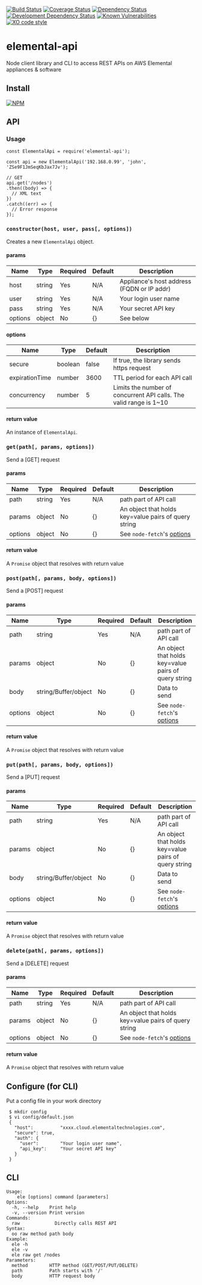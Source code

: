 [![Build Status](https://travis-ci.org/kuu/elemental-api.svg?branch=master)](https://travis-ci.org/kuu/elemental-api)
[![Coverage Status](https://coveralls.io/repos/github/kuu/elemental-api/badge.svg?branch=master)](https://coveralls.io/github/kuu/elemental-api?branch=master)
[![Dependency Status](https://david-dm.org/kuu/elemental-api.svg)](https://david-dm.org/kuu/elemental-api)
[![Development Dependency Status](https://david-dm.org/kuu/elemental-api/dev-status.svg)](https://david-dm.org/kuu/elemental-api#info=devDependencies)
[![Known Vulnerabilities](https://snyk.io/test/github/kuu/elemental-api/badge.svg)](https://snyk.io/test/github/kuu/elemental-api)
[![XO code style](https://img.shields.io/badge/code_style-XO-5ed9c7.svg)](https://github.com/sindresorhus/xo)

# elemental-api
Node client library and CLI to access REST APIs on AWS Elemental appliances & software

## Install
[![NPM](https://nodei.co/npm/elemental-api.png?mini=true)](https://nodei.co/npm/elemental-api/)

## API

### Usage
```
const ElementalApi = require('elemental-api');

const api = new ElementalApi('192.168.0.99', 'john', 'ZSe9F1JmSeqKbJax7Jv');

// GET
api.get('/nodes')
.then((body) => {
  // XML text
})
.catch((err) => {
  // Error response
});
```

### `constructor(host, user, pass[, options])`
Creates a new `ElementalApi` object.

#### params
| Name    | Type   | Required | Default | Description   |
| ------- | ------ | -------- | ------- | ------------- |
| host    | string | Yes      | N/A     | Appliance's host address (FQDN or IP addr) |
| user    | string | Yes      | N/A     | Your login user name |
| pass    | string | Yes      | N/A     | Your secret API key |
| options | object | No       | {}      | See below |

#### options
| Name           | Type    | Default | Description                       |
| -------------- | ------- | ------- | --------------------------------- |
| secure         | boolean | false   | If true, the library sends https request |
| expirationTime | number  | 3600    | TTL period for each API call  |
| concurrency    | number  | 5       | Limits the number of concurrent API calls. The valid range is 1~10 |

#### return value
An instance of `ElementalApi`.

### `get(path[, params, options])`
Send a [GET] request

#### params
| Name    | Type   | Required | Default | Description   |
| ------- | ------ | -------- | ------- | ------------- |
| path    | string | Yes      | N/A     | path part of API call  |
| params  | object | No       | {}      | An object that holds key=value pairs of query string |
| options | object | No       | {}      | See `node-fetch`'s [options](https://www.npmjs.com/package/node-fetch#options) |

#### return value
A `Promise` object that resolves with return value

### `post(path[, params, body, options])`
Send a [POST] request

#### params
| Name    | Type   | Required | Default | Description   |
| ------- | ------ | -------- | ------- | ------------- |
| path    | string | Yes      | N/A     | path part of API call  |
| params  | object | No       | {}      | An object that holds key=value pairs of query string |
| body    | string/Buffer/object | No       | {}      | Data to send |
| options | object | No       | {}      | See `node-fetch`'s [options](https://www.npmjs.com/package/node-fetch#options) |

#### return value
A `Promise` object that resolves with return value

### `put(path[, params, body, options])`
Send a [PUT] request

#### params
| Name    | Type   | Required | Default | Description   |
| ------- | ------ | -------- | ------- | ------------- |
| path    | string | Yes      | N/A     | path part of API call  |
| params  | object | No       | {}      | An object that holds key=value pairs of query string |
| body    | string/Buffer/object | No       | {}      | Data to send |
| options | object | No       | {}      | See `node-fetch`'s [options](https://www.npmjs.com/package/node-fetch#options) |

#### return value
A `Promise` object that resolves with return value

### `delete(path[, params, options])`
Send a [DELETE] request

#### params
| Name    | Type   | Required | Default | Description   |
| ------- | ------ | -------- | ------- | ------------- |
| path    | string | Yes      | N/A     | path part of API call  |
| params  | object | No       | {}      | An object that holds key=value pairs of query string |
| options | object | No       | {}      | See `node-fetch`'s [options](https://www.npmjs.com/package/node-fetch#options) |

#### return value
A `Promise` object that resolves with return value


## Configure (for CLI)
Put a config file in your work directory

```
 $ mkdir config
 $ vi config/default.json
 {
   "host":          "xxxx.cloud.elementaltechnologies.com",
   "secure": true,
   "auth": {
     "user":        "Your login user name",
     "api_key":     "Your secret API key"
   }
 }
```

## CLI
```
Usage:
    ele [options] command [parameters]
Options:
  -h, --help    Print help
  -v, --version Print version
Commands:
  raw             Directly calls REST API
Syntax:
  oo raw method path body
Example:
  ele -h
  ele -v
  ele raw get /nodes
Parameters:
  method        HTTP method (GET/POST/PUT/DELETE)
  path          Path starts with '/'
  body          HTTP request body
```
